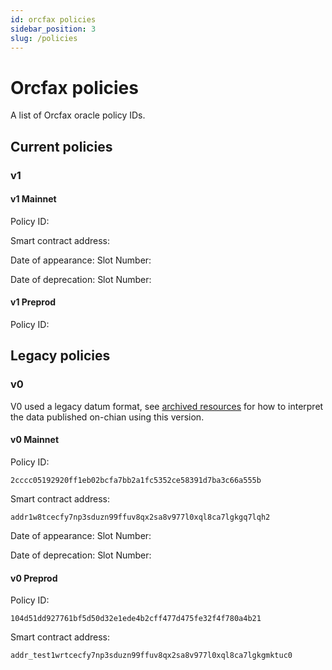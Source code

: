 ```yaml
---
id: orcfax policies
sidebar_position: 3
slug: /policies
---
```


# Orcfax policies

A list of Orcfax oracle policy IDs.

## Current policies

### v1

#### v1 Mainnet

Policy ID:

Smart contract address:

Date of appearance:
Slot Number:

Date of deprecation:
Slot Number:

#### v1 Preprod

Policy ID:

## Legacy policies

### v0

V0 used a legacy datum format, see [archived resources][archive-1] for how to
interpret the data published on-chian using this version.

[archive-1]: archived-resources#in-use

#### v0 Mainnet

Policy ID:

```text
2cccc05192920ff1eb02bcfa7bb2a1fc5352ce58391d7ba3c66a555b
```

Smart contract address:

```text
addr1w8tcecfy7np3sduzn99ffuv8qx2sa8v977l0xql8ca7lgkgq7lqh2
```

Date of appearance:
Slot Number:

Date of deprecation:
Slot Number:

#### v0 Preprod

Policy ID:

```text
104d51dd927761bf5d50d32e1ede4b2cff477d475fe32f4f780a4b21
```

Smart contract address:

```text
addr_test1wrtcecfy7np3sduzn99ffuv8qx2sa8v977l0xql8ca7lgkgmktuc0
```
